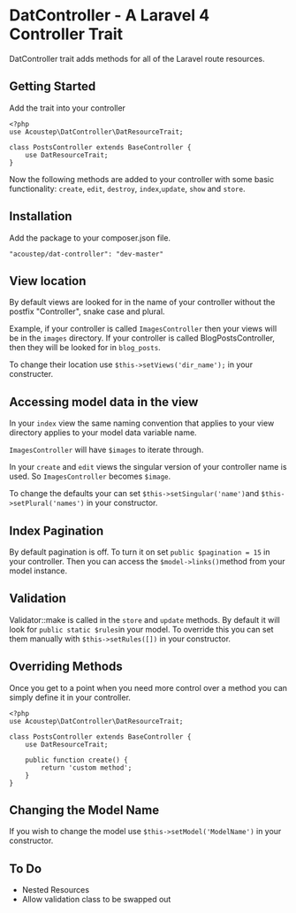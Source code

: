 # DatController - A Laravel 4 Controller Trait

DatController trait adds methods for all of the Laravel route resources.

## Getting Started

Add the trait into your controller

```
<?php
use Acoustep\DatController\DatResourceTrait;

class PostsController extends BaseController {
	use DatResourceTrait;
}
```

Now the following methods are added to your controller with some basic functionality: ```create```, ```edit```, ```destroy```, ```index```,```update```, ```show``` and ```store```.


## Installation

Add the package to your composer.json file.

```
"acoustep/dat-controller": "dev-master"
```

## View location

By default views are looked for in the name of your controller without the postfix "Controller", snake case and plural. 

Example, if your controller is called ```ImagesController``` then your views will be in the ```images``` directory.  If your controller is called BlogPostsController, then they will be looked for in ```blog_posts```.

To change their location use ```$this->setViews('dir_name');``` in your constructer.

## Accessing model data in the view

In your ```index``` view the same naming convention that applies to your view directory applies to your model data variable name.

```ImagesController``` will have ```$images``` to iterate through.

In your ```create``` and ```edit``` views the singular version of your controller name is used.  So ```ImagesController``` becomes ```$image```.

To change the defaults your can set ```$this->setSingular('name')```and ```$this->setPlural('names')``` in your constructor.

## Index Pagination

By default pagination is off. To turn it on set ```public $pagination = 15``` in your controller. Then you can access the ```$model->links()```method from your model instance.

## Validation

Validator::make is called in the ```store``` and ```update``` methods.  By default it will look for ```public static $rules```in your model.  To override this you can set them manually with ```$this->setRules([])``` in your constructor.

## Overriding Methods

Once you get to a point when you need more control over a method you can simply define it in your controller.

```
<?php
use Acoustep\DatController\DatResourceTrait;

class PostsController extends BaseController {
	use DatResourceTrait;
	
	public function create() {
		return 'custom method';
	}
}
```

## Changing the Model Name

If you wish to change the model use ```$this->setModel('ModelName')``` in your constructor.

## To Do

* Nested Resources
* Allow validation class to be swapped out